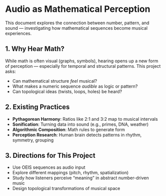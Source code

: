 
# Audio as Mathematical Perception

This document explores the connection between number, pattern, and sound — investigating how mathematical sequences become musical experiences.

## 1. Why Hear Math?

While math is often visual (graphs, symbols), hearing opens up a new form of perception — especially for temporal and structural patterns. This project asks:

- Can mathematical structure *feel* musical?
- What makes a numeric sequence *audible* as logic or pattern?
- Can topological ideas (twists, loops, holes) be heard?

## 2. Existing Practices

- **Pythagorean Harmony**: Ratios like 2:1 and 3:2 map to musical intervals
- **Sonification**: Turning data into sound (e.g., primes, DNA, weather)
- **Algorithmic Composition**: Math rules to generate form
- **Perception Research**: Human brain detects patterns in rhythm, symmetry, grouping

## 3. Directions for This Project

- Use OEIS sequences as audio input
- Explore different mappings (pitch, rhythm, spatialization)
- Study how listeners perceive “meaning” in abstract number-driven music
- Design topological transformations of musical space
